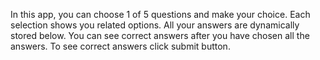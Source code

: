 In this app, you can choose 1 of 5 questions and make your choice. Each selection shows you related options. All your answers are dynamically stored below.  You can see correct answers after you have chosen all the answers. To see correct answers click submit button.
